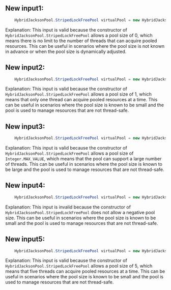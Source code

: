 ## New input1:
```java
    HybridJacksonPool.StripedLockFreePool virtualPool = new HybridJacksonPool.StripedLockFreePool(0);
```
Explanation: This input is valid because the constructor of `HybridJacksonPool.StripedLockFreePool` allows a pool size of 0, which means there is no limit to the number of threads that can acquire pooled resources. This can be useful in scenarios where the pool size is not known in advance or when the pool size is dynamically adjusted.

## New input2:
```java
    HybridJacksonPool.StripedLockFreePool virtualPool = new HybridJacksonPool.StripedLockFreePool(1);
```
Explanation: This input is valid because the constructor of `HybridJacksonPool.StripedLockFreePool` allows a pool size of 1, which means that only one thread can acquire pooled resources at a time. This can be useful in scenarios where the pool size is known to be small and the pool is used to manage resources that are not thread-safe.

## New input3:
```java
    HybridJacksonPool.StripedLockFreePool virtualPool = new HybridJacksonPool.StripedLockFreePool(Integer.MAX_VALUE);
```
Explanation: This input is valid because the constructor of `HybridJacksonPool.StripedLockFreePool` allows a pool size of `Integer.MAX_VALUE`, which means that the pool can support a large number of threads. This can be useful in scenarios where the pool size is known to be large and the pool is used to manage resources that are not thread-safe.

## New input4:
```java
    HybridJacksonPool.StripedLockFreePool virtualPool = new HybridJacksonPool.StripedLockFreePool(-1);
```
Explanation: This input is invalid because the constructor of `HybridJacksonPool.StripedLockFreePool` does not allow a negative pool size. This can be useful in scenarios where the pool size is known to be small and the pool is used to manage resources that are not thread-safe.

## New input5:
```java
    HybridJacksonPool.StripedLockFreePool virtualPool = new HybridJacksonPool.StripedLockFreePool(5);
```
Explanation: This input is valid because the constructor of `HybridJacksonPool.StripedLockFreePool` allows a pool size of 5, which means that five threads can acquire pooled resources at a time. This can be useful in scenarios where the pool size is known to be small and the pool is used to manage resources that are not thread-safe.
